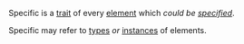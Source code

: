 Specific is a [trait](https://github.com/gcassel/Modular-Organization-Terminology/blob/master/terms/trait.md) of every [element](https://github.com/gcassel/Modular-Organization-Terminology/blob/master/terms/element.md) which *could be [specified](https://github.com/gcassel/Modular-Organization-Terminology/blob/master/terms/specification.md)*.

Specific may refer to [types](https://github.com/gcassel/Modular-Organization-Terminology/blob/master/terms/type.md) *or* [instances](https://github.com/gcassel/Modular-Organization-Terminology/blob/master/terms/instance.md) of elements. 
